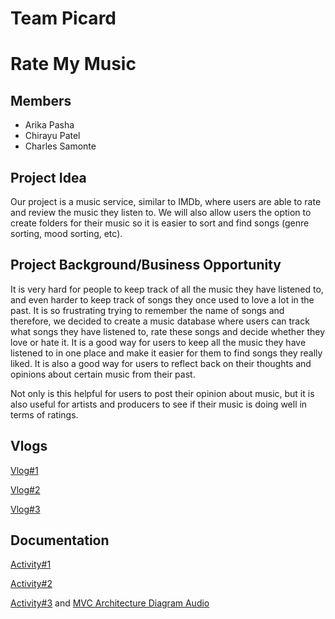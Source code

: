 # Team Picard
# Rate My Music 
## Members
 * Arika Pasha
 * Chirayu Patel
 * Charles Samonte
 
## Project Idea

Our project is a music service, similar to IMDb, where users are able to rate and review the music they listen to. We will also allow users the option to create folders for their music so it is easier to sort and find songs (genre sorting, mood sorting, etc). 

## Project Background/Business Opportunity

It is very hard for people to keep track of all the music they have listened to, and even harder to keep track of songs they once used to love a lot in the past. It is so frustrating trying to remember the name of songs and therefore, we decided to create a music database where users can track what songs they have listened to, rate these songs and decide whether they love or hate it. It is a good way for users to keep all the music they have listened to in one place and make it easier for them to find songs they really liked. It is also a good way for users to reflect back on their thoughts and opinions about certain music from their past. 

Not only is this helpful for users to post their opinion about music, but it is also useful for artists and producers to see if their music is doing well in terms of ratings.

## Vlogs
[Vlog#1](https://www.youtube.com/watch?v=7JTmQI3_q_s)

[Vlog#2](https://www.youtube.com/watch?v=CKGe3ufRX44)

[Vlog#3](https://www.youtube.com/watch?v=Anu-8FnUDfE&ab_channel=CharlesSamonte)

## Documentation
[Activity#1](https://github.com/arikapasha/ENSE374TeamPicard/blob/main/Activity%231)

[Activity#2](https://github.com/arikapasha/ENSE374TeamPicard/tree/main/Activity%232)

[Activity#3](https://github.com/arikapasha/ENSE374TeamPicard/tree/main/Activity%233) and [MVC Architecture Diagram Audio](https://www.youtube.com/watch?v=FqvBc8ftdJE)

